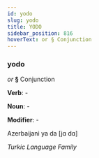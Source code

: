 ```yaml
---
id: yodo
slug: yodo
title: YODO
sidebar_position: 816
hoverText: or § Conjunction
---
```


### yodo

*or* **§** Conjunction

**Verb**: -

**Noun**: -

**Modifier**: -

Azerbaijani ya da [jɑ dɑ]

*Turkic Language Family*